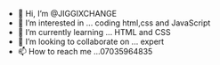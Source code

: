 - 👋 Hi, I’m @JIGGIXCHANGE
- 👀 I’m interested in ... coding html,css and JavaScript
- 🌱 I’m currently learning ... HTML and CSS
- 💞️ I’m looking to collaborate on ... expert
- 📫 How to reach me ...07035964835

<!---
JIGGIXCHANGE/JIGGIXCHANGE is a ✨ special ✨ repository because its `README.md` (this file) appears on your GitHub profile.
You can click the Preview link to take a look at your changes.
--->
